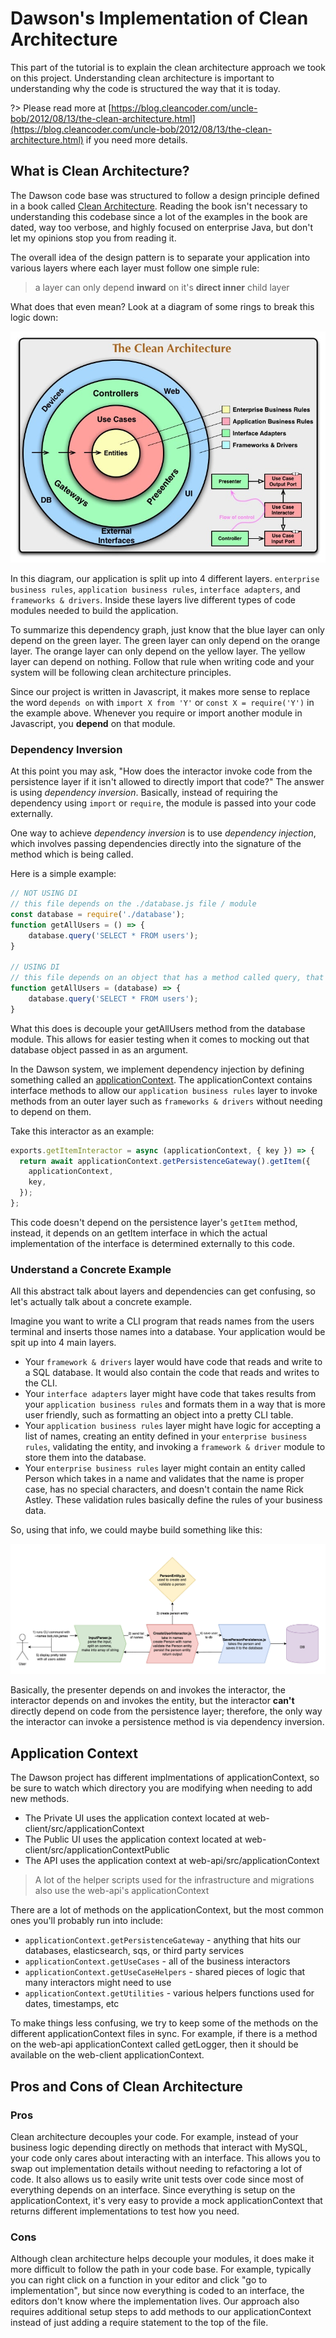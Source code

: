
# Dawson's Implementation of Clean Architecture

This part of the tutorial is to explain the clean architecture approach we took on this project.  Understanding clean architecture is important to understanding why the code is structured the way that it is today.

?> Please read more at [https://blog.cleancoder.com/uncle-bob/2012/08/13/the-clean-architecture.html](https://blog.cleancoder.com/uncle-bob/2012/08/13/the-clean-architecture.html) if you need more details.

## What is Clean Architecture?

The Dawson code base was structured to follow a design principle defined in a book called 
[Clean Architecture](https://blog.cleancoder.com/uncle-bob/2012/08/13/the-clean-architecture.html).  Reading the book isn't necessary to understanding this codebase since a lot of the examples in the book are dated, way too verbose, and highly focused on enterprise Java, but don't let my opinions stop you from reading it.

The overall idea of the design pattern is to separate your application into various layers where each layer must follow one simple rule:

> a layer can only depend **inward** on it's **direct inner** child layer

What does that even mean?  Look at a diagram of some rings to break this logic down:

![Clean Architecture](./images/clean-arch.jpeg)

In this diagram, our application is split up into 4 different layers.  `enterprise business rules`, `application business rules`, `interface adapters`, and `frameworks & drivers`.  Inside these layers live different types of code modules needed to build the application.

To summarize this dependency graph, just know that the blue layer can only depend on the green layer.  The green layer can only depend on the orange layer.  The orange layer can only depend on the yellow layer.  The yellow layer can depend on nothing.  Follow that rule when writing code and your system will be following clean architecture principles.

Since our project is written in Javascript, it makes more sense to replace the word `depends on` with `import X from 'Y'` or `const X = require('Y')` in the example above.  Whenever you require or import another module in Javascript, you **depend** on that module.

### Dependency Inversion

At this point you may ask, "How does the interactor invoke code from the persistence layer if it isn't allowed to directly import that code?" The answer is using *dependency inversion*.  Basically, instead of requiring the dependency using `import` or `require`, the module is passed into your code externally.  

One way to achieve *dependency inversion* is to use *dependency injection*, which involves passing dependencies directly into the signature of the method which is being called.

Here is a simple example:

```javascript
// NOT USING DI
// this file depends on the ./database.js file / module
const database = require('./database');
function getAllUsers = () => {
    database.query('SELECT * FROM users');
}

// USING DI
// this file depends on an object that has a method called query, that's it
function getAllUsers = (database) => {
    database.query('SELECT * FROM users');
}
```

What this does is decouple your getAllUsers method from the database module. This allows for easier testing when it comes to mocking out that database object passed in as an argument.

In the Dawson system, we implement dependency injection by defining something called an [applicationContext](https://github.com/ustaxcourt/ef-cms/blob/staging/web-api/src/applicationContext.js).  The applicationContext contains interface methods to allow our `application business rules` layer to invoke methods from an outer layer such as `frameworks & drivers` without needing to depend on them.

Take this interactor as an example:

```javascript
exports.getItemInteractor = async (applicationContext, { key }) => {
  return await applicationContext.getPersistenceGateway().getItem({
    applicationContext,
    key,
  });
};
```

This code doesn't depend on the persistence layer's `getItem` method, instead, it depends on an getItem interface in which the actual implementation of the interface is determined externally to this code.  

### Understand a Concrete Example

All this abstract talk about layers and dependencies can get confusing, so let's actually talk about a concrete example.

Imagine you want to write a CLI program that reads names from the users terminal and inserts those names into a database.  Your application would be spit up into 4 main layers.  

- Your `framework & drivers` layer would have code that reads and write to a SQL database. It would also contain the code that reads and writes to the CLI.
- Your `interface adapters` layer might have code that takes results from your `application business rules` and formats them in a way that is more user friendly, such as formatting an object into a pretty CLI table.
- Your `application business rules` layer might have logic for accepting a list of names, creating an entity defined in your `enterprise business rules`, validating the entity, and invoking a `framework & driver` module to store them into the database.
- Your `enterprise business rules` layer might contain an entity called Person which takes in a name and validates that the name is proper case, has no special characters, and doesn't contain the name Rick Astley.  These validation rules basically define the rules of your business data.

So, using that info, we could maybe build something like this:

![Clean Architecture Example](./images/ca-example.png)

Basically, the presenter depends on and invokes the interactor, the interactor depends on and invokes the entity, but the interactor **can't** directly depend on code from the persistence layer; therefore, the only way the interactor can invoke a persistence method is via dependency inversion.

## Application Context

The Dawson project has different implmentations of applicationContext, so be sure to watch which directory you are modifying when needing to add new methods.

- The Private UI uses the application context located at web-client/src/applicationContext
- The Public UI uses the application context located at web-client/src/applicationContextPublic
- The API uses the application context at web-api/src/applicationContext

> A lot of the helper scripts used for the infrastructure and migrations also use the web-api's applicationContext

There are a lot of methods on the applicationContext, but the most common ones you'll probably run into include:

- `applicationContext.getPersistenceGateway` - anything that hits our databases, elasticsearch, sqs, or third party services
- `applicationContext.getUseCases` - all of the business interactors
- `applicationContext.getUseCaseHelpers` - shared pieces of logic that many interactors might need to use
- `applicationContext.getUtilities` - various helpers functions used for dates, timestamps, etc

To make things less confusing, we try to keep some of the methods on the different applicationContext files in sync.  For example, if there is a method on the web-api applicationContext called getLogger, then it should be available on the web-client applicationContext.

## Pros and Cons of Clean Architecture

### Pros

Clean architecture decouples your code.  For example, instead of your business logic depending directly on methods that interact with MySQL, your code only cares about interacting with an interface.  This allows you to swap out implementation details without needing to refactoring a lot of code.  It also allows us to easily write unit tests over code since most of everything depends on an interface.  Since everything is setup on the applicationContext, it's very easy to provide a mock applicationContext that returns different implementations to test how you need.

### Cons

Although clean architecture helps decouple your modules, it does make it more difficult to follow the path in your code base.  For example, typically you can right click on a function in your editor and click "go to implementation", but since now everything is coded to an interface, the editors don't know where the implementation lives.  Our approach also requires additional setup steps to add methods to our applicationContext instead of just adding a require statement to the top of the file.